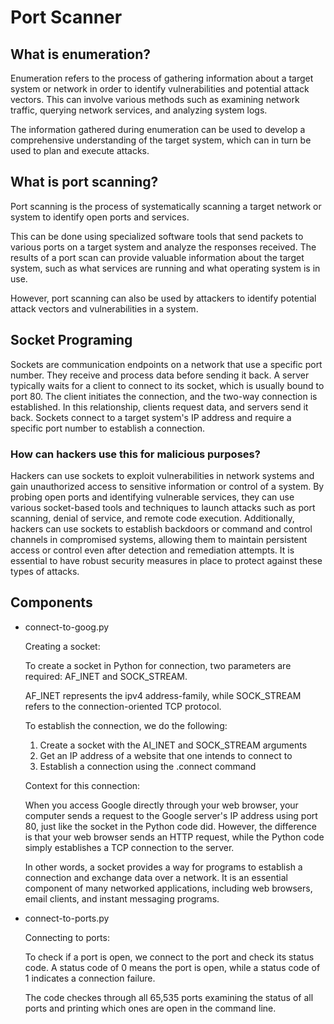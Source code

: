 # Port Scanner

## What is enumeration?

Enumeration refers to the process of gathering information about a target system or network in order to identify vulnerabilities and potential attack vectors. This can involve various methods such as examining network traffic, querying network services, and analyzing system logs.

The information gathered during enumeration can be used to develop a comprehensive understanding of the target system, which can in turn be used to plan and execute attacks.

## What is port scanning?

Port scanning is the process of systematically scanning a target network or system to identify open ports and services.

This can be done using specialized software tools that send packets to various ports on a target system and analyze the responses received. The results of a port scan can provide valuable information about the target system, such as what services are running and what operating system is in use.

However, port scanning can also be used by attackers to identify potential attack vectors and vulnerabilities in a system.

## Socket Programing

Sockets are communication endpoints on a network that use a specific port number. They receive and process data before sending it back. A server typically waits for a client to connect to its socket, which is usually bound to port 80. The client initiates the connection, and the two-way connection is established. In this relationship, clients request data, and servers send it back. Sockets connect to a target system's IP address and require a specific port number to establish a connection.

### How can hackers use this for malicious purposes?

Hackers can use sockets to exploit vulnerabilities in network systems and gain unauthorized access to sensitive information or control of a system. By probing open ports and identifying vulnerable services, they can use various socket-based tools and techniques to launch attacks such as port scanning, denial of service, and remote code execution. Additionally, hackers can use sockets to establish backdoors or command and control channels in compromised systems, allowing them to maintain persistent access or control even after detection and remediation attempts. It is essential to have robust security measures in place to protect against these types of attacks.

## Components

- connect-to-goog.py

    Creating a socket:

    To create a socket in Python for connection, two parameters are required: AF_INET and SOCK_STREAM.

    AF_INET represents the ipv4 address-family, while SOCK_STREAM refers to the connection-oriented TCP protocol.

    To establish the connection, we do the following:

    1. Create a socket with the AI_INET and SOCK_STREAM arguments
    2. Get an IP address of a website that one intends to connect to
    3. Establish a connection using the .connect command

    Context for this connection:

    When you access Google directly through your web browser, your computer sends a request to the Google server's IP address using port 80, just like the socket in the Python code did. However, the difference is that your web browser sends an HTTP request, while the Python code simply establishes a TCP connection to the server.

    In other words, a socket provides a way for programs to establish a connection and exchange data over a network. It is an essential component of many networked applications, including web browsers, email clients, and instant messaging programs.

- connect-to-ports.py

    Connecting to ports:

    To check if a port is open, we connect to the port and check its status code. A status code of 0 means the port is open, while a status code of 1 indicates a connection failure.

    The code checkes through all 65,535 ports examining the status of all ports and printing which ones are open in the command line.
